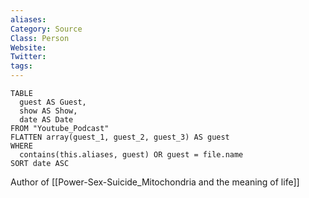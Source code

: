```yaml
---
aliases:
Category: Source
Class: Person
Website:
Twitter:
tags:
---
```

```dataview
TABLE 
  guest AS Guest,
  show AS Show,
  date AS Date
FROM "Youtube_Podcast"
FLATTEN array(guest_1, guest_2, guest_3) AS guest
WHERE 
  contains(this.aliases, guest) OR guest = file.name
SORT date ASC
```
Author of [[Power-Sex-Suicide_Mitochondria and the meaning of life]] 